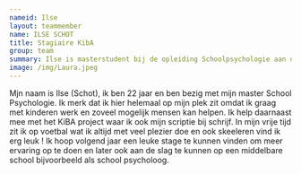 ```yaml
---
nameid: Ilse
layout: teammember
name: ILSE SCHOT
title: Stagiaire KibA
group: team
summary: Ilse is masterstudent bij de opleiding Schoolpsychologie aan de Universiteit Leiden en loopt stage bij het KibA project.
image: /img/Laura.jpeg
---
```



Mjn naam is Ilse (Schot), ik ben 22 jaar en ben bezig met mijn master School Psychologie. Ik merk dat ik hier helemaal op mijn plek zit omdat ik graag met kinderen werk en zoveel mogelijk mensen kan helpen. 
Ik help daarnaast mee met het KiBA project waar ik ook mijn scriptie bij schrijf. In mijn vrije tijd zit ik op voetbal wat ik altijd met veel plezier doe en ook skeeleren vind ik erg leuk !
Ik hoop volgend jaar een leuke stage te kunnen vinden om meer ervaring op te doen en later ook aan de slag te kunnen op een middelbare school bijvoorbeeld als school psycholoog.  
<br>
<br>
